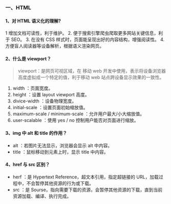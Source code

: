 ### 一、HTML

#### 1、对 HTML 语义化的理解?

1 增加文档可读性，利于维护。 2. 便于搜索引擎爬虫爬取更多网站关键信息，利于 SEO。 3. 在没有 CSS 样式时，页面能呈现出好的内容结构，增强阅读性。 4. 方便盲人阅读器等设备解析，根据语义渲染网页。

#### 2、什么是 viewport？

> viewport：是网页可视区域，在 移动 web 开发中使用，表示将设备浏览器高度虚拟成一个特定的值，利于移动 web 站点跨设备显示效果的一致性。

1. width ：页面宽度。
2. height ：设置 layout viewport 高度。
3. divice-width ：设备物理宽度。
4. initial-scale ：设置页面初始缩放值。
5. maximum-scale / minimum-scale ：允许用户最大/小大缩放值。
6. user-scalable ：使用 yes / no 控制用户能否对页面进行缩放。

#### 3、img 中 alt 和 title 的作用？

- alt ：若图片无法显示，浏览器会显示 alt 中内容。
- title ：鼠标移动到元素上时，显示 title 中内容。

#### 4、href 与 src 区别？

- herf ：是 Hypertext Reference，超文本引用，指定超链接的 URL，加载过程中，不会暂停其他资源的行为或下载。
- src ：是 Sourse，指向需要下载的资源，会暂停其他资源的下载，直到当前资源加载、编译、执行完成。

